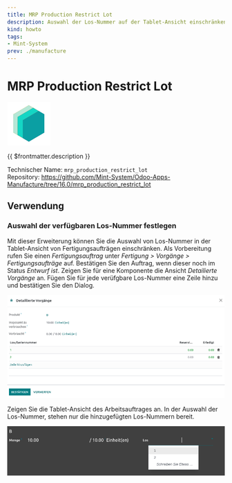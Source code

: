 ```yaml
---
title: MRP Production Restrict Lot
description: Auswahl der Los-Nummer auf der Tablet-Ansicht einschränken.
kind: howto
tags:
- Mint-System
prev: ./manufacture
---
```

# MRP Production Restrict Lot
![icon_oms_box](attachments/icons_odoo_mint_system.png)

{{ $frontmatter.description }}

Technischer Name: `mrp_production_restrict_lot`\
Repository: <https://github.com/Mint-System/Odoo-Apps-Manufacture/tree/16.0/mrp_production_restrict_lot>

## Verwendung

### Auswahl der verfügbaren Los-Nummer festlegen

Mit dieser Erweiterung können Sie die Auswahl von Los-Nummer in der Tablet-Ansicht von Fertigungsaufträgen einschränken. Als Vorbereitung rufen Sie einen *Fertigungsauftrag* unter *Fertigung > Vorgänge > Fertigungsaufträge* auf. Bestätigen Sie den Auftrag, wenn dieser noch im Status *Entwurf ist*. Zeigen Sie für eine Komponente die Ansicht *Detailierte Vorgänge* an. Fügen Sie für jede verüfgbare Los-Nummer eine Zeile hinzu und bestätigen Sie den Dialog.

![](attachments/MRP%20Production%20Restrict%20Lot%20Detail.png)

Zeigen Sie die Tablet-Ansicht des Arbeitsauftrages an. In der Auswahl der Los-Nummer, stehen nur die hinzugefügten Los-Nummern bereit.

![](attachments/MRP%20Production%20Restrict%20Lot%20Tablet.png)
